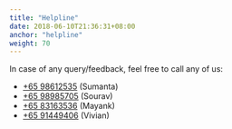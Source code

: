```yaml
---
title: "Helpline"
date: 2018-06-10T21:36:31+08:00
anchor: "helpline"
weight: 70
---
```


In case of any query/feedback, feel free to call any of us:

* [+65 98612535](tel:+6598612535) (Sumanta)
* [+65 98985705](tel:+6598985705) (Sourav)
* [+65 83163536](tel:+6583163536) (Mayank)
* [+65 91449406](tel:+6591449406) (Vivian)
